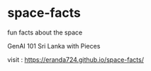 # space-facts
fun facts about the space

GenAI 101 Sri Lanka with Pieces

visit : https://eranda724.github.io/space-facts/
